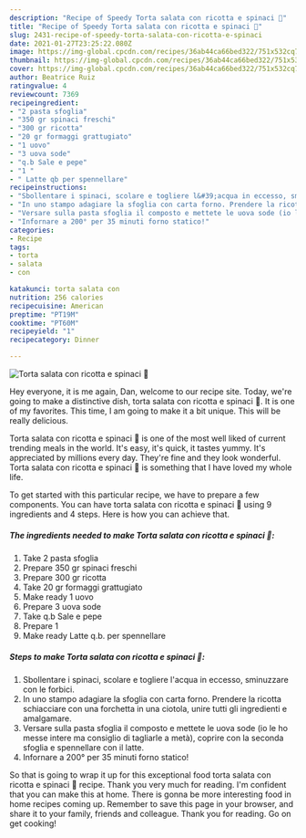 ```yaml
---
description: "Recipe of Speedy Torta salata con ricotta e spinaci 🥧"
title: "Recipe of Speedy Torta salata con ricotta e spinaci 🥧"
slug: 2431-recipe-of-speedy-torta-salata-con-ricotta-e-spinaci
date: 2021-01-27T23:25:22.080Z
image: https://img-global.cpcdn.com/recipes/36ab44ca66bed322/751x532cq70/torta-salata-con-ricotta-e-spinaci-🥧-recipe-main-photo.jpg
thumbnail: https://img-global.cpcdn.com/recipes/36ab44ca66bed322/751x532cq70/torta-salata-con-ricotta-e-spinaci-🥧-recipe-main-photo.jpg
cover: https://img-global.cpcdn.com/recipes/36ab44ca66bed322/751x532cq70/torta-salata-con-ricotta-e-spinaci-🥧-recipe-main-photo.jpg
author: Beatrice Ruiz
ratingvalue: 4
reviewcount: 7369
recipeingredient:
- "2 pasta sfoglia"
- "350 gr spinaci freschi"
- "300 gr ricotta"
- "20 gr formaggi grattugiato"
- "1 uovo"
- "3 uova sode"
- "q.b Sale e pepe"
- "1 "
- " Latte qb per spennellare"
recipeinstructions:
- "Sbollentare i spinaci, scolare e togliere l&#39;acqua in eccesso, sminuzzare con le forbici."
- "In uno stampo adagiare la sfoglia con carta forno. Prendere la ricotta schiacciare con una forchetta in una ciotola, unire tutti gli ingredienti e amalgamare."
- "Versare sulla pasta sfoglia il composto e mettete le uova sode (io le ho messe intere ma consiglio di tagliarle a metà), coprire con la seconda sfoglia e spennellare con il latte."
- "Infornare a 200° per 35 minuti forno statico!"
categories:
- Recipe
tags:
- torta
- salata
- con

katakunci: torta salata con 
nutrition: 256 calories
recipecuisine: American
preptime: "PT19M"
cooktime: "PT60M"
recipeyield: "1"
recipecategory: Dinner

---
```



![Torta salata con ricotta e spinaci 🥧](https://img-global.cpcdn.com/recipes/36ab44ca66bed322/751x532cq70/torta-salata-con-ricotta-e-spinaci-🥧-recipe-main-photo.jpg)

Hey everyone, it is me again, Dan, welcome to our recipe site. Today, we're going to make a distinctive dish, torta salata con ricotta e spinaci 🥧. It is one of my favorites. This time, I am going to make it a bit unique. This will be really delicious.



Torta salata con ricotta e spinaci 🥧 is one of the most well liked of current trending meals in the world. It's easy, it's quick, it tastes yummy. It's appreciated by millions every day. They're fine and they look wonderful. Torta salata con ricotta e spinaci 🥧 is something that I have loved my whole life.


To get started with this particular recipe, we have to prepare a few components. You can have torta salata con ricotta e spinaci 🥧 using 9 ingredients and 4 steps. Here is how you can achieve that.

<!--inarticleads1-->

##### The ingredients needed to make Torta salata con ricotta e spinaci 🥧:

1. Take 2 pasta sfoglia
1. Prepare 350 gr spinaci freschi
1. Prepare 300 gr ricotta
1. Take 20 gr formaggi grattugiato
1. Make ready 1 uovo
1. Prepare 3 uova sode
1. Take q.b Sale e pepe
1. Prepare 1 
1. Make ready  Latte q.b. per spennellare




<!--inarticleads2-->

##### Steps to make Torta salata con ricotta e spinaci 🥧:

1. Sbollentare i spinaci, scolare e togliere l&#39;acqua in eccesso, sminuzzare con le forbici.
1. In uno stampo adagiare la sfoglia con carta forno. Prendere la ricotta schiacciare con una forchetta in una ciotola, unire tutti gli ingredienti e amalgamare.
1. Versare sulla pasta sfoglia il composto e mettete le uova sode (io le ho messe intere ma consiglio di tagliarle a metà), coprire con la seconda sfoglia e spennellare con il latte.
1. Infornare a 200° per 35 minuti forno statico!




So that is going to wrap it up for this exceptional food torta salata con ricotta e spinaci 🥧 recipe. Thank you very much for reading. I'm confident that you can make this at home. There is gonna be more interesting food in home recipes coming up. Remember to save this page in your browser, and share it to your family, friends and colleague. Thank you for reading. Go on get cooking!
